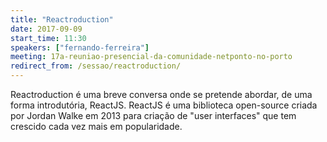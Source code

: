 ```yaml
---
title: "Reactroduction"
date: 2017-09-09
start_time: 11:30
speakers: ["fernando-ferreira"]
meeting: 17a-reuniao-presencial-da-comunidade-netponto-no-porto
redirect_from: /sessao/reactroduction/
---
```


Reactroduction é uma breve conversa onde se pretende abordar, de uma forma introdutória, ReactJS. ReactJS é uma biblioteca open-source criada por Jordan Walke em 2013 para criação de "user interfaces" que tem crescido cada vez mais em popularidade.
